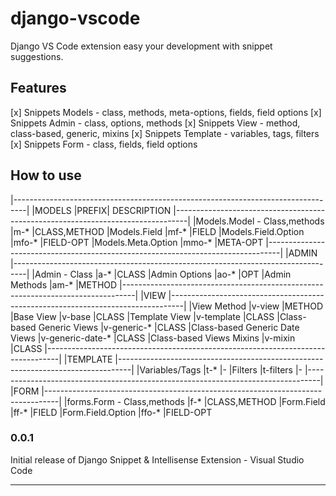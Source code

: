 # django-vscode

Django VS Code extension easy your development with snippet suggestions.

## Features
[x] Snippets Models - class, methods, meta-options, fields, field options
[x] Snippets Admin - class, options, methods
[x] Snippets View - method, class-based, generic, mixins
[x] Snippets Template - variables, tags, filters
[x] Snippets Form - class, fields, field options

## How to use

|---------------------------------------------------------------------------------|
|MODELS	                        |PREFIX|	                    DESCRIPTION
|---------------------------------------------------------------------------------|
|Models.Model - Class,methods	|m-*                         |CLASS,METHOD
|Models.Field	                |mf-*                        |FIELD
|Models.Field.Option	        |mfo-*                       |FIELD-OPT
|Models.Meta.Option	            |mmo-*                       |META-OPT
|---------------------------------------------------------------------------------|
|ADMIN
|---------------------------------------------------------------------------------|
|Admin - Class	                |a-*                         |CLASS
|Admin Options	                |ao-*                        |OPT
|Admin Methods	                |am-*                        |METHOD
|---------------------------------------------------------------------------------|
|VIEW
|---------------------------------------------------------------------------------|
|View Method	                    |v-view                      |METHOD
|Base View	                    |v-base                      |CLASS
|Template View	                |v-template                  |CLASS
|Class-based Generic Views       |v-generic-*                 |CLASS
|Class-based Generic Date Views  |v-generic-date-*            |CLASS
|Class-based Views Mixins        |v-mixin                     |CLASS
|---------------------------------------------------------------------------------|
|TEMPLATE
|---------------------------------------------------------------------------------|
|Variables/Tags                  |t-*	                        |-
|Filters	                        |t-filters                   |-
|---------------------------------------------------------------------------------|
|FORM
|---------------------------------------------------------------------------------|
|forms.Form - Class,methods	    |f-*                         |CLASS,METHOD
|Form.Field	                    |ff-*                        |FIELD
|Form.Field.Option	            |ffo-*                       |FIELD-OPT



### 0.0.1

Initial release of Django Snippet & Intellisense Extension - Visual Studio Code

---